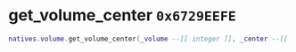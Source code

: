# get_volume_center `0x6729EEFE`

```lua
natives.volume.get_volume_center(_volume --[[ integer ]], _center --[[ vector3 ]])
```